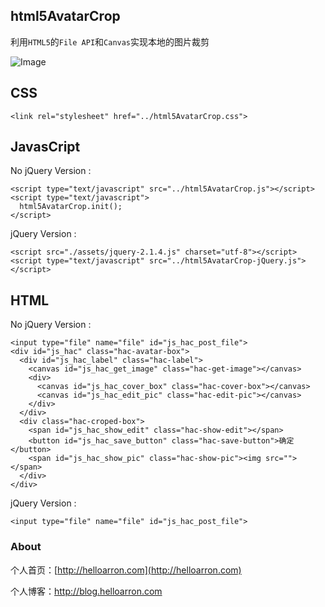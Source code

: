 ## html5AvatarCrop

利用`HTML5`的`File API`和`Canvas`实现本地的图片裁剪

![Image](http://image.helloarron.com/html5AvatarCrop.gif)

## CSS
```
<link rel="stylesheet" href="../html5AvatarCrop.css">
```

## JavasCript

No jQuery Version :
```
<script type="text/javascript" src="../html5AvatarCrop.js"></script>
<script type="text/javascript">
  html5AvatarCrop.init();
</script>
```

jQuery Version :
```
<script src="./assets/jquery-2.1.4.js" charset="utf-8"></script>
<script type="text/javascript" src="../html5AvatarCrop-jQuery.js"></script>
```

## HTML

No jQuery Version :
```
<input type="file" name="file" id="js_hac_post_file">
<div id="js_hac" class="hac-avatar-box">
  <div id="js_hac_label" class="hac-label">
    <canvas id="js_hac_get_image" class="hac-get-image"></canvas>
    <div>
      <canvas id="js_hac_cover_box" class="hac-cover-box"></canvas>
      <canvas id="js_hac_edit_pic" class="hac-edit-pic"></canvas>
    </div>
  </div>
  <div class="hac-croped-box">
    <span id="js_hac_show_edit" class="hac-show-edit"></span>
    <button id="js_hac_save_button" class="hac-save-button">确定</button>
    <span id="js_hac_show_pic" class="hac-show-pic"><img src=""></span>
  </div>
</div>
```

jQuery Version :
```
<input type="file" name="file" id="js_hac_post_file">
```

### About

个人首页：[http://helloarron.com](http://helloarron.com)

个人博客：[http://blog.helloarron.com ](http://blog.helloarron.com )
